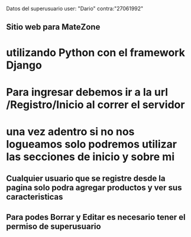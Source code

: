 Datos del superusuario user: "Dario" contra:"27061992"


## Sitio web para MateZone
# utilizando Python con el framework Django

# Para ingresar debemos ir a la url /Registro/Inicio al correr el servidor

# una vez adentro si no nos logueamos solo podremos utilizar las secciones de inicio y sobre mi

## Cualquier usuario que se registre desde la pagina solo podra agregar productos y ver sus caracteristicas

## Para podes Borrar y Editar es necesario tener el permiso de superusuario
